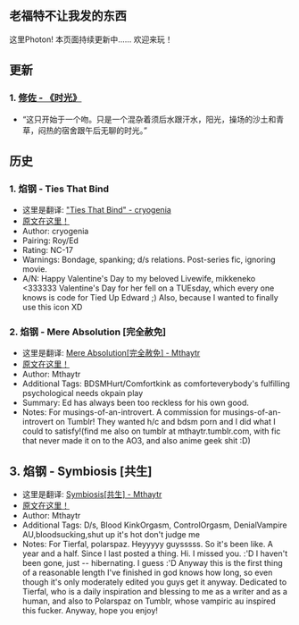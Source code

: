## 老福特不让我发的东西
这里Photon!
本页面持续更新中……
欢迎来玩！


## 更新

###  1. [修佐 - 《时光》](https://thisisphoton.github.io/Stories-of-RoyEd/time.html) 
* “这只开始于一个吻。只是一个混杂着须后水跟汗水，阳光，操场的沙土和青草，闷热的宿舍跟午后无聊的时光。”




## 历史

### 1. 焰钢 - Ties That Bind 
* 这里是翻译: ["Ties That Bind" - cryogenia](https://thisisphoton.github.io/Stories-of-RoyEd/ties-that-bind.html)
* [原文在这里！](https://cryogenia.livejournal.com/225257.html)
* Author: cryogenia
* Pairing: Roy/Ed
* Rating: NC-17
* Warnings: Bondage, spanking; d/s relations. Post-series fic, ignoring movie.
* A/N: Happy Valentine's Day to my beloved Livewife, mikkeneko <333333 Valentine's Day for her fell on a TUEsday, which every one knows is code for Tied Up Edward ;) Also, because I wanted to finally use this icon XD

### 2. 焰钢 - Mere Absolution [完全赦免]
* 这里是翻译: [Mere Absolution[完全赦免] - Mthaytr](https://thisisphoton.github.io/Stories-of-RoyEd/mere-absolution.html)
* [原文在这里！](https://archiveofourown.org/works/8584720?view_adult=true)
* Author: Mthaytr
* Additional Tags: BDSMHurt/Comfortkink as comforteverybody's fulfilling psychological needs okpain play
* Summary: Ed has always been too reckless for his own good.
* Notes: For musings-of-an-introvert. A commission for musings-of-an-introvert on Tumblr! They wanted h/c and bdsm porn and I did what I could to satisfy!(find me also on tumblr at mthaytr.tumblr.com, with fic that never made it on to the AO3, and also anime geek shit :D)

## 3. 焰钢 - Symbiosis [共生]
* 这里是翻译: [Symbiosis[共生] - Mthaytr](https://thisisphoton.github.io/Stories-of-RoyEd/symbiosis.html)
* [原文在这里！](https://archiveofourown.org/works/7216060?hide_banner=true)
* Author: Mthaytr
* Additional Tags: D/s, Blood KinkOrgasm, ControlOrgasm, DenialVampire AU,bloodsucking,shut up it's hot don't judge me
* Notes: For Tierfal, polarspaz. Heyyyyy guysssss. So it's been like. A year and a half. Since I last posted a thing. Hi. I missed you. :'D I haven't been gone, just -- hibernating. I guess :'D Anyway this is the first thing of a reasonable length I've finished in god knows how long, so even though it's only moderately edited you guys get it anyway. Dedicated to Tierfal, who is a daily inspiration and blessing to me as a writer and as a human, and also to Polarspaz on Tumblr, whose vampiric au inspired this fucker. Anyway, hope you enjoy!
